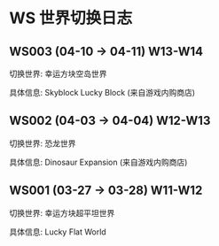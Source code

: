 # WS 世界切换日志

## WS003 (04-10 -> 04-11) W13-W14

切换世界: 幸运方块空岛世界

具体信息: Skyblock Lucky Block (来自游戏内购商店)



## WS002 (04-03 -> 04-04) W12-W13

切换世界: 恐龙世界

具体信息: Dinosaur Expansion (来自游戏内购商店)



## WS001 (03-27 -> 03-28) W11-W12

切换世界: 幸运方块超平坦世界

具体信息: Lucky Flat World
